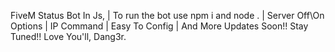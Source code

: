 FiveM Status Bot In Js, | 
To run the bot use npm i and node . | 
Server Off\On Options | 
IP Command |
Easy To Config |
And More Updates Soon!!
Stay Tuned!!
Love You'll,
Dang3r.

